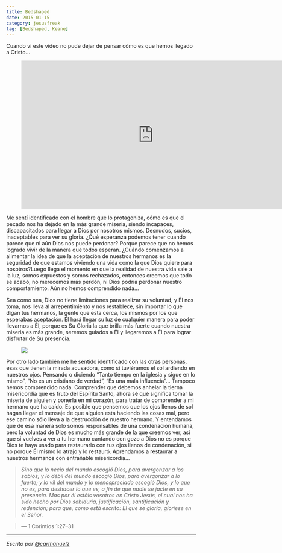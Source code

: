 ```yaml
---
title: Bedshaped
date: 2015-01-15
category: jesusfreak
tag: [Bedshaped, Keane]
---
```


Cuando vi este vídeo no pude dejar de pensar cómo es que hemos llegado a Cristo...

<figure><iframe src="https://www.youtube.com/embed/JugGmkvhsKQ?feature=oembed" width="700" height="393" frameborder="0" scrolling="no"></iframe></figure>

Me sentí identificado con el hombre que lo protagoniza, cómo es que el pecado nos ha dejado en la más grande miseria, siendo incapaces, discapacitados para llegar a Dios por nosotros mismos. Desnudos, sucios, inaceptables para ver su gloria. ¿Qué esperanza podemos tener cuando parece que ni aún Dios nos puede perdonar? Porque parece que no hemos logrado vivir de la manera que todos esperan. ¿Cuándo comenzamos a alimentar la idea de que la aceptación de nuestros hermanos es la seguridad de que estamos viviendo una vida como la que Dios quiere para nosotros?Luego llega el momento en que la realidad de nuestra vida sale a la luz, somos expuestos y somos rechazados, entonces creemos que todo se acabó, no merecemos más perdón, ni Dios podría perdonar nuestro comportamiento. Aún no hemos comprendido nada...

Sea como sea, Dios no tiene limitaciones para realizar su voluntad, y Él nos toma, nos lleva al arrepentimiento y nos restablece, sin importar lo que digan tus hermanos, la gente que esta cerca, los mismos por los que esperabas aceptación. Él hará llegar su luz de cualquier manera para poder llevarnos a Él, porque es Su Gloria la que brilla más fuerte cuando nuestra miseria es más grande, seremos guiados a Él y llegaremos a Él para lograr disfrutar de Su presencia.

<figure>

![](https://cdn-images-1.medium.com/max/800/0*aAmRiQkRo5_WXTwO.jpg)

</figure>

Por otro lado también me he sentido identificado con las otras personas, esas que tienen la mirada acusadora, como si tuviéramos el sol ardiendo en nuestros ojos. Pensando o diciendo “Tanto tiempo en la iglesia y sigue en lo mismo”, “No es un cristiano de verdad”, “Es una mala influencia”… Tampoco hemos comprendido nada. Comprender que debemos anhelar la tierna misericordia que es fruto del Espíritu Santo, ahora sé qué significa tomar la miseria de alguien y ponerla en mi corazón, para tratar de comprender a mi hermano que ha caído. Es posible que pensemos que los ojos llenos de sol hagan llegar el mensaje de que alguien esta haciendo las cosas mal, pero ese camino sólo lleva a la destrucción de nuestro hermano. Y entendamos que de esa manera solo somos responsables de una condenación humana, pero la voluntad de Dios es mucho más grande de la que creemos ver, asi que si vuelves a ver a tu hermano cantando con gozo a Dios no es porque Dios te haya usado para restaurarlo con tus ojos llenos de condenación, si no porque Él mismo lo atrajo y lo restauró. Aprendamos a restaurar a nuestros hermanos con entrañable misericordia…

> _Sino que lo necio del mundo escogió Dios, para avergonzar a los sabios; y lo débil del mundo escogió Dios, para avergonzar a lo fuerte; y lo vil del mundo y lo menospreciado escogió Dios, y lo que no es, para deshacer lo que es, a fin de que nadie se jacte en su presencia. Mas por él estáis vosotros en Cristo Jesús, el cual nos ha sido hecho por Dios sabiduría, justificación, santificación y redención; para que, como está escrito: El que se gloría, gloríese en el Señor._

> — 1 Corintios 1:27–31

* * *

</div>

_Escrito por_ [_@carmanuelz_](https://twiter.com/carmanuelz)
